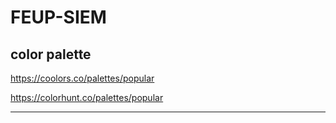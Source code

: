 # FEUP-SIEM

## color palette
https://coolors.co/palettes/popular

https://colorhunt.co/palettes/popular

------------------
